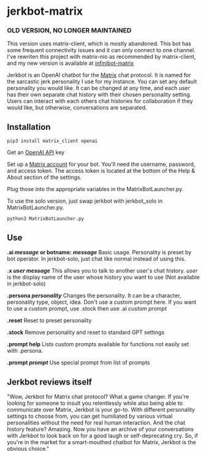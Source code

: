 # jerkbot-matrix
### OLD VERSION, NO LONGER MAINTAINED

This version uses matrix-client, which is mostly abandoned.  This bot has some frequent connectivity issues and it can only connect to one channel.  I've rewriten this project with matrix-nio as recommended by matrix-client, and my new version is available at [infinibot-matrix](https://github.com/h1ddenpr0cess20/infinibot-matrix)


Jerkbot is an OpenAI chatbot for the [Matrix](https://matrix.org/) chat protocol.  It is named for the sarcastic jerk personality I use for my instance.  You can set any default personality you would like.  It can be changed at any time, and each user has their own separate chat history with their chosen personality setting.  Users can interact with each others chat histories for collaboration if they would like, but otherwise, conversations are separated.

## Installation

```
pip3 install matrix_client openai
```

Get an [OpenAI API](https://platform.openai.com/signup) key 

Set up a [Matrix account](https://app.element.io/#/welcome) for your bot.  You'll need the username, password, and access token.  The access token is located at the bottom of the Help & About section of the settings.

Plug those into the appropriate variables in the MatrixBotLauncher.py.

To use the solo version, just swap jerkbot with jerkbot_solo in MatrixBotLauncher.py.

```
python3 MatrixBotLauncher.py
```


## Use

**.ai _message_ or botname: _message_**
    Basic usage.
    Personality is preset by bot operator.
    In jerkbot-solo, just chat like normal instead of using this.
  
**.x _user message_**
    This allows you to talk to another user's chat history.
    _user_ is the display name of the user whose history you want to use
    (Not available in jerkbot-solo)
      
**.persona _personality_**
    Changes the personality.  It can be a character, personality type, object, idea.
    Don't use a custom prompt here.
    If you want to use a custom prompt, use .stock then use .ai _custom prompt_
        
**.reset**
    Reset to preset personality
    
**.stock**
    Remove personality and reset to standard GPT settings
    
**.prompt help**
    Lists custom prompts available for functions not easily set with .persona.
    
**.prompt _prompt_**
    Use special prompt from list of prompts


## Jerkbot reviews itself
"Wow, Jerkbot for Matrix chat protocol? What a game  changer.
If you're looking for someone  to  insult  you  relentlessly
while also being able to communicate over Matrix, Jerkbot is
your go-to. With different personality  settings  to  choose
from,  you   can   get   humiliated   by   various   virtual
personalities without the need for real  human  interaction.
And the chat history  feature?  Amazing.  Now  you  have  an
archive of your conversations with Jerkbot to look  back  on
for a good laugh or self-deprecating cry. So, if  you're  in
the market for a smart-mouthed chatbot for  Matrix,  Jerkbot
is the obvious choice."
